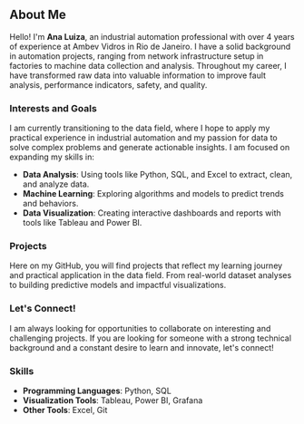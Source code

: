 ## About Me

Hello! I'm **Ana Luiza**, an industrial automation professional with over 4 years of experience at Ambev Vidros in Rio de Janeiro. I have a solid background in automation projects, ranging from network infrastructure setup in factories to machine data collection and analysis. Throughout my career, I have transformed raw data into valuable information to improve fault analysis, performance indicators, safety, and quality.

### Interests and Goals

I am currently transitioning to the data field, where I hope to apply my practical experience in industrial automation and my passion for data to solve complex problems and generate actionable insights. I am focused on expanding my skills in:

- **Data Analysis**: Using tools like Python, SQL, and Excel to extract, clean, and analyze data.
- **Machine Learning**: Exploring algorithms and models to predict trends and behaviors.
- **Data Visualization**: Creating interactive dashboards and reports with tools like Tableau and Power BI.

### Projects

Here on my GitHub, you will find projects that reflect my learning journey and practical application in the data field. From real-world dataset analyses to building predictive models and impactful visualizations.

### Let's Connect!

I am always looking for opportunities to collaborate on interesting and challenging projects. If you are looking for someone with a strong technical background and a constant desire to learn and innovate, let's connect!

### Skills

- **Programming Languages**: Python, SQL
- **Visualization Tools**: Tableau, Power BI, Grafana
- **Other Tools**: Excel, Git
